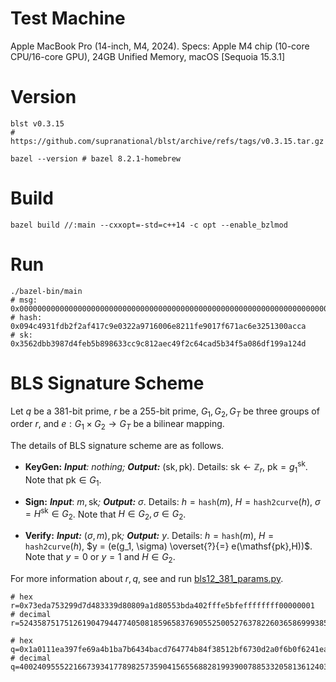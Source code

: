 # Test Machine
Apple MacBook Pro (14-inch, M4, 2024). Specs: Apple M4 chip (10-core CPU/16-core GPU), 24GB Unified Memory, macOS [Sequoia 15.3.1]
# Version
```shell
blst v0.3.15
# https://github.com/supranational/blst/archive/refs/tags/v0.3.15.tar.gz

bazel --version # bazel 8.2.1-homebrew
```
# Build
```shell
bazel build //:main --cxxopt=-std=c++14 -c opt --enable_bzlmod
```
# Run
```shell
./bazel-bin/main
# msg: 0x000000000000000000000000000000000000000000000000000000000000000000000000000000000000
# hash: 0x094c4931fdb2f2af417c9e0322a9716006e8211fe9017f671ac6e3251300acca
# sk: 0x3562dbb3987d4feb5b898633cc9c812aec49f2c64cad5b34f5a086df199a124d
```


# BLS Signature Scheme
Let $q$ be a $381$-bit prime, $r$ be a $255$-bit prime, $G_1, G_2, G_T$ be three groups of order $r$, and $e:G_1\times G_2\rightarrow  G_T$ be a bilinear mapping. 

The details of BLS signature scheme are as follows.

- **KeyGen:** ***Input**: nothing; **Output:*** $(\mathsf{sk}, \mathsf{pk})$. Details:
$\mathsf{sk}\leftarrow\mathbb Z_r$, $\mathsf{pk} = g_1^{\mathsf{sk}}$. Note that $\mathsf{pk}\in G_1$.

- **Sign:** ***Input***: $m, \mathsf{sk}$*; **Output:*** $\sigma$. Details: $h=\mathtt{hash}(m)$, $H=\mathtt{hash2curve}(h)$, $\sigma =H^{\mathsf{sk}}\in G_2$. Note that $H\in G_2, \sigma \in G_2$.

- **Verify:** ***Input:*** $(\sigma, m), \mathsf{pk}$*; **Output:*** $y$. Details: $h=\mathtt{hash}(m)$, $H=\mathtt{hash2curve}(h)$, $y = (e(g_1, \sigma) \overset{?}{=} e(\mathsf{pk},H))$. Note that $y=0$ or $y=1$ and $H\in G_2$.


For more information about $r, q$, see and run [bls12_381_params.py](bls12_381_params.py). 
```shell
# hex
r=0x73eda753299d7d483339d80809a1d80553bda402fffe5bfeffffffff00000001 
# decimal
r=52435875175126190479447740508185965837690552500527637822603658699938581184513

# hex
q=0x1a0111ea397fe69a4b1ba7b6434bacd764774b84f38512bf6730d2a0f6b0f6241eabfffeb154000045ffaaaaaaab0000 
# decimal
q=4002409555221667393417789825735904156556882819939007885332058136124031650490837864442687629129025752288709566988288
```
